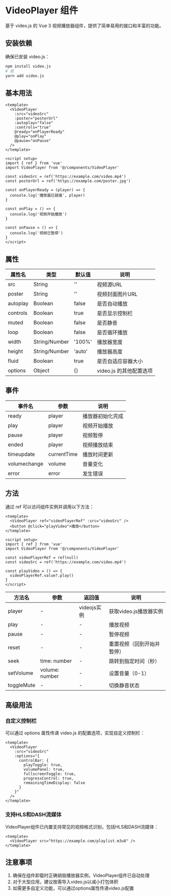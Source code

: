 # VideoPlayer 组件

基于 video.js 的 Vue 3 视频播放器组件，提供了简单易用的接口和丰富的功能。

## 安装依赖

确保已安装 video.js：

```bash
npm install video.js
# 或
yarn add video.js
```

## 基本用法

```vue
<template>
  <VideoPlayer
    :src="videoSrc"
    :poster="posterUrl"
    :autoplay="false"
    :controls="true"
    @ready="onPlayerReady"
    @play="onPlay"
    @pause="onPause"
  />
</template>

<script setup>
import { ref } from 'vue'
import VideoPlayer from '@/components/VideoPlayer'

const videoSrc = ref('https://example.com/video.mp4')
const posterUrl = ref('https://example.com/poster.jpg')

const onPlayerReady = (player) => {
  console.log('播放器已就绪', player)
}

const onPlay = () => {
  console.log('视频开始播放')
}

const onPause = () => {
  console.log('视频已暂停')
}
</script>
```

## 属性

| 属性名 | 类型 | 默认值 | 说明 |
|--------|------|--------|------|
| src | String | '' | 视频源URL |
| poster | String | '' | 视频封面图片URL |
| autoplay | Boolean | false | 是否自动播放 |
| controls | Boolean | true | 是否显示控制栏 |
| muted | Boolean | false | 是否静音 |
| loop | Boolean | false | 是否循环播放 |
| width | String/Number | '100%' | 播放器宽度 |
| height | String/Number | 'auto' | 播放器高度 |
| fluid | Boolean | true | 是否自适应容器大小 |
| options | Object | {} | video.js 的其他配置选项 |

## 事件

| 事件名 | 参数 | 说明 |
|--------|------|------|
| ready | player | 播放器初始化完成 |
| play | player | 视频开始播放 |
| pause | player | 视频暂停 |
| ended | player | 视频播放结束 |
| timeupdate | currentTime | 播放时间更新 |
| volumechange | volume | 音量变化 |
| error | error | 发生错误 |

## 方法

通过 ref 可以访问组件实例并调用以下方法：

```vue
<template>
  <VideoPlayer ref="videoPlayerRef" :src="videoSrc" />
  <button @click="playVideo">播放</button>
</template>

<script setup>
import { ref } from 'vue'
import VideoPlayer from '@/components/VideoPlayer'

const videoPlayerRef = ref(null)
const videoSrc = ref('https://example.com/video.mp4')

const playVideo = () => {
  videoPlayerRef.value?.play()
}
</script>
```

| 方法名 | 参数 | 返回值 | 说明 |
|--------|------|--------|------|
| player | - | videojs实例 | 获取video.js播放器实例 |
| play | - | - | 播放视频 |
| pause | - | - | 暂停视频 |
| reset | - | - | 重置视频（回到开始并暂停） |
| seek | time: number | - | 跳转到指定时间（秒） |
| setVolume | volume: number | - | 设置音量（0-1） |
| toggleMute | - | - | 切换静音状态 |

## 高级用法

### 自定义控制栏

可以通过 options 属性传递 video.js 的配置选项，实现自定义控制栏：

```vue
<template>
  <VideoPlayer
    :src="videoSrc"
    :options="{
      controlBar: {
        playToggle: true,
        volumePanel: true,
        fullscreenToggle: true,
        progressControl: true,
        remainingTimeDisplay: false
      }
    }"
  />
</template>
```

### 支持HLS和DASH流媒体

VideoPlayer组件已内置支持常见的视频格式识别，包括HLS和DASH流媒体：

```vue
<template>
  <VideoPlayer src="https://example.com/playlist.m3u8" />
</template>
```

## 注意事项

1. 确保在组件卸载时正确销毁播放器实例，VideoPlayer组件已自动处理
2. 对于大型应用，建议按需导入video.js以减小打包体积
3. 如需更多自定义功能，可以通过options属性传递video.js配置 